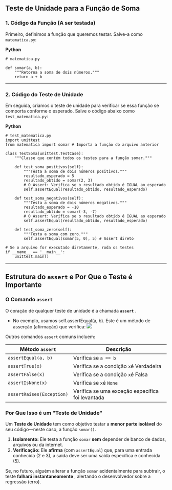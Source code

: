 
## Teste de Unidade para a Função de Soma

### 1. Código da Função (A ser testada)

Primeiro, definimos a função que queremos testar. Salve-a como `matematica.py`:

**Python**

```
# matematica.py

def somar(a, b):
    """Retorna a soma de dois números."""
    return a + b
```

---

### 2. Código do Teste de Unidade

Em seguida, criamos o teste de unidade para verificar se essa função se comporta conforme o esperado. Salve o código abaixo como `test_matematica.py`:

**Python**

```
# test_matematica.py
import unittest
from matematica import somar # Importa a função do arquivo anterior

class TestSoma(unittest.TestCase):
    """Classe que contém todos os testes para a função somar."""

    def test_soma_positivos(self):
        """Testa a soma de dois números positivos."""
        resultado_esperado = 5
        resultado_obtido = somar(2, 3)
        # O Assert: Verifica se o resultado obtido é IGUAL ao esperado
        self.assertEqual(resultado_obtido, resultado_esperado)

    def test_soma_negativos(self):
        """Testa a soma de dois números negativos."""
        resultado_esperado = -10
        resultado_obtido = somar(-3, -7)
        # O Assert: Verifica se o resultado obtido é IGUAL ao esperado
        self.assertEqual(resultado_obtido, resultado_esperado)

    def test_soma_zero(self):
        """Testa a soma com zero."""
        self.assertEqual(somar(5, 0), 5) # Assert direto

# Se o arquivo for executado diretamente, roda os testes
if __name__ == '__main__':
    unittest.main()
```

---

## Estrutura do `assert` e Por Que o Teste é Importante

### O Comando `assert`

O coração de qualquer teste de unidade é a chamada  **`assert`** .

* No exemplo, usamos self.assertEqual(a, b). Este é um método de asserção (afirmação) que verifica:
  ![](data:,)

Outros comandos `assert` comuns incluem:

| Método `assert`          | Descrição                                         |
| --------------------------- | --------------------------------------------------- |
| `assertEqual(a, b)`       | Verifica se `a == b`                              |
| `assertTrue(x)`           | Verifica se a condição `x`é Verdadeira         |
| `assertFalse(x)`          | Verifica se a condição `x`é Falsa              |
| `assertIsNone(x)`         | Verifica se `x`é `None`                        |
| `assertRaises(Exception)` | Verifica se uma exceção específica foi levantada |

### Por Que Isso é um "Teste de Unidade"

Um **Teste de Unidade** tem como objetivo testar a **menor parte isolável** do seu código—neste caso, a função `somar()`.

1. **Isolamento:** Ele testa a função `somar` **sem** depender de banco de dados, arquivos ou da internet.
2. **Verificação:** Ele **afirma** (com `assertEqual`) que, para uma entrada conhecida (2 e 3), a saída deve ser uma saída específica e conhecida (5).

Se, no futuro, alguém alterar a função `somar` acidentalmente para subtrair, o teste  **falhará instantaneamente** , alertando o desenvolvedor sobre a regressão (erro).
